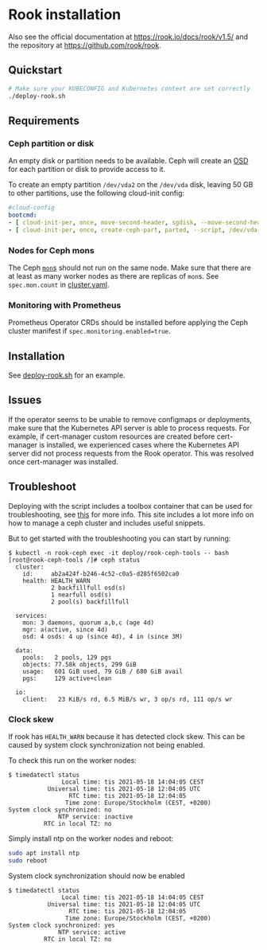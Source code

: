 # Rook installation

Also see the official documentation at <https://rook.io/docs/rook/v1.5/> and the repository at <https://github.com/rook/rook>.

## Quickstart

```bash
# Make sure your KUBECONFIG and Kubernetes context are set correctly
./deploy-rook.sh
```

## Requirements

### Ceph partition or disk

An empty disk or partition needs to be available.
Ceph will create an [OSD](https://docs.ceph.com/en/latest/man/8/ceph-osd/) for each partition or disk to provide access to it.

To create an empty partition `/dev/vda2` on the `/dev/vda` disk, leaving 50 GB to other partitions, use the following cloud-init config:

```yaml
#cloud-config
bootcmd:
- [ cloud-init-per, once, move-second-header, sgdisk, --move-second-header, /dev/vda ]
- [ cloud-init-per, once, create-ceph-part, parted, --script, /dev/vda, 'mkpart 2 50GB -1' ]
```

### Nodes for Ceph mons

The Ceph [`mon`s](https://docs.ceph.com/en/latest/man/8/ceph-mon/) should not run on the same node.
Make sure that there are at least as many worker nodes as there are replicas of `mon`s.
See `spec.mon.count` in [cluster.yaml](./cluster.yaml).

### Monitoring with Prometheus

Prometheus Operator CRDs should be installed before applying the Ceph cluster manifest if `spec.monitoring.enabled=true`.

## Installation

See [deploy-rook.sh](./deploy-rook.sh) for an example.

## Issues

If the operator seems to be unable to remove configmaps or deployments, make sure that the Kubernetes API server is able to process requests.
For example, if cert-manager custom resources are created before cert-manager is installed, we experienced cases where the Kubernetes API server did not process requests from the Rook operator.
This was resolved once cert-manager was installed.

## Troubleshoot

Deploying with the script includes a toolbox container that can be used for troubleshooting, see [this](https://www.rook.io/docs/rook/v1.6/ceph-toolbox.html) for more info.
This site includes a lot more info on how to manage a ceph cluster and includes useful snippets.

But to get started with the troubleshooting you can start by running:

```console
$ kubectl -n rook-ceph exec -it deploy/rook-ceph-tools -- bash
[root@rook-ceph-tools /]# ceph status
  cluster:
    id:     ab2a424f-b246-4c52-c0a5-d285f6502ca0
    health: HEALTH_WARN
            2 backfillfull osd(s)
            1 nearfull osd(s)
            2 pool(s) backfillfull

  services:
    mon: 3 daemons, quorum a,b,c (age 4d)
    mgr: a(active, since 4d)
    osd: 4 osds: 4 up (since 4d), 4 in (since 3M)

  data:
    pools:   2 pools, 129 pgs
    objects: 77.58k objects, 299 GiB
    usage:   601 GiB used, 79 GiB / 680 GiB avail
    pgs:     129 active+clean

  io:
    client:   23 KiB/s rd, 6.5 MiB/s wr, 3 op/s rd, 111 op/s wr
```

### Clock skew

If rook has `HEALTH_WARN` because it has detected clock skew.
This can be caused by system clock synchronization not being enabled.

To check this run on the worker nodes:

```console
$ timedatectl status
               Local time: tis 2021-05-18 14:04:05 CEST
           Universal time: tis 2021-05-18 12:04:05 UTC
                 RTC time: tis 2021-05-18 12:04:05
                Time zone: Europe/Stockholm (CEST, +0200)
System clock synchronized: no
              NTP service: inactive
          RTC in local TZ: no
```

Simply install ntp on the worker nodes and reboot:

```bash
sudo apt install ntp
sudo reboot
```

System clock synchronization should now be enabled

```console
$ timedatectl status
               Local time: tis 2021-05-18 14:04:05 CEST
           Universal time: tis 2021-05-18 12:04:05 UTC
                 RTC time: tis 2021-05-18 12:04:05
                Time zone: Europe/Stockholm (CEST, +0200)
System clock synchronized: yes
              NTP service: active
          RTC in local TZ: no
```
